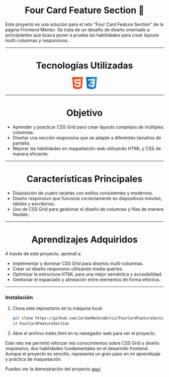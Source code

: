 <h1 align="center">Four Card Feature Section 🚀</h1>
<p>Este proyecto es una solución para el reto "Four Card Feature Section" de la página Frontend Mentor. Se trata de un desafío de diseño orientado a principiantes que busca poner a prueba las habilidades para crear layouts multi-columnas y responsivos.</p>
<hr>
<h1 align="center">Tecnologías Utilizadas</h1>
<div align="center">
  <img src="https://github.com/devicons/devicon/blob/master/icons/html5/html5-original.svg" alt="HTML5" title="HTML5" width="40px">
  <img src="https://github.com/devicons/devicon/blob/master/icons/css3/css3-original.svg" alt="CSS3" title="CSS3" width="40px">
</div>
<hr>
<h1 align="center">Objetivo</h1>
<ul>
  <li>Aprender y practicar CSS Grid para crear layouts complejos de múltiples columnas.</li>
  <li>Diseñar una sección responsiva que se adapte a diferentes tamaños de pantalla.</li>
  <li>Mejorar las habilidades en maquetación web utilizando HTML y CSS de manera eficiente.</li>
</ul>
<hr>
<h1 align="center">Características Principales</h1>
<ul>
  <li>Disposición de cuatro tarjetas con estilos consistentes y modernos.</li>
  <li>Diseño responsivo que funciona correctamente en dispositivos móviles, tablets y escritorios..</li>
  <li>Uso de CSS Grid para gestionar el diseño de columnas y filas de manera flexible..</li>
</ul>
<hr>
<h1 align="center">Aprendizajes Adquiridos</h1>
<p>A través de este proyecto, aprendí a:</p>
<ul>
  <li>Implementar y dominar CSS Grid para diseños multi-columnas.</li>
  <li>Crear un diseño responsivo utilizando media queries.</li>
  <li>Optimizar la estructura HTML para una mejor semántica y accesibilidad.</li>
  <li>Gestionar el espaciado y alineación entre elementos de forma efectiva.</li>
</ul>
<hr>

### Instalación

1. Clona este reposotorio en tu máquina local:

   ```sh
   git clone https://github.com/JordanMedinaOrtiz/FourCardFeatureSection.git
   cd FourCardFeatureSection
   ```

2. Abre el archivo index.html en tu navegador web para ver el proyecto.
    
<p>Este reto me permitió reforzar mis conocimientos sobre CSS Grid y diseño responsivo, dos habilidades fundamentales en el desarrollo frontend. Aunque el proyecto es sencillo, representa un gran paso en mi aprendizaje y práctica de maquetación.</p>
<p>Puedes ver la demostración del proyecto <a href="https://jordanmedinaortiz.github.io/fourcardfeaturesection/" target="_blank">aquí</a></p>
